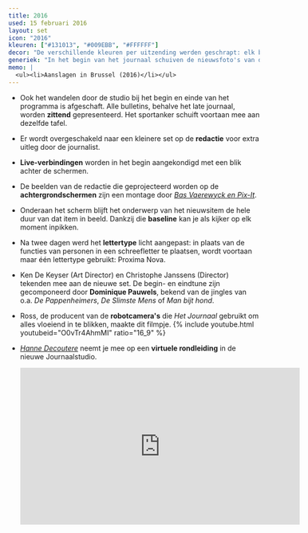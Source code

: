```yaml
---
title: 2016
used: 15 februari 2016
layout: set
icon: "2016"
kleuren: ["#131013", "#009EBB", "#FFFFFF"]
decor: "De verschillende kleuren per uitzending werden geschrapt: elk bulletin wordt voortaan uitgezonden in een blauw-wit decor."
generiek: "In het begin van het journaal schuiven de nieuwsfoto's van die dag in beeld terwijl de camera inzoomt op het anker."
memo: |
  <ul><li>Aanslagen in Brussel (2016)</li></ul>
---
```


* Ook het wandelen door de studio bij het begin en einde van het programma is afgeschaft. Alle bulletins, behalve het late journaal, worden **zittend** gepresenteerd. Het sportanker schuift voortaan mee aan dezelfde tafel.

* Er wordt overgeschakeld naar een kleinere set op de **redactie** voor extra uitleg door de journalist.

* **Live-verbindingen** worden in het begin aangekondigd met een blik achter de schermen.

* De beelden van de redactie die geprojecteerd worden op de **achtergrondschermen** zijn een montage door <a href="http://basvaerewyck.com/projecten/vrt-journaal" target="_blank"><em>Bas Vaerewyck en Pix-It</em></a>.

* Onderaan het scherm blijft het onderwerp van het nieuwsitem de hele duur van dat item in beeld. Dankzij die **baseline** kan je als kijker op elk moment inpikken.

* Na twee dagen werd het **lettertype** licht aangepast: in plaats van de functies van personen in een schreefletter te plaatsen, wordt voortaan maar één lettertype gebruikt: Proxima Nova.

* Ken De Keyser (Art Director) en Christophe Janssens (Director) tekenden mee aan de nieuwe set. De begin- en eindtune zijn gecomponeerd door **Dominique Pauwels**, bekend van de jingles van o.a. <cite>De Pappenheimers</cite>, <cite>De Slimste Mens</cite> of <cite>Man bijt hond</cite>.

* Ross, de producent van de **robotcamera's** die <cite>Het Journaal</cite> gebruikt om alles vloeiend in te blikken, maakte dit filmpje.
    {% include youtube.html youtubeid="O0vTr4AhmMI" ratio="16_9" %}

* <a href="/anker/hanne-decoutere"><em>Hanne Decoutere</em></a> neemt je mee op een <strong>virtuele rondleiding</strong> in de nieuwe Journaalstudio.

    <div class="videoWrapper ratio_16_9">
      <iframe src="https://www.facebook.com/plugins/video.php?href=https%3A%2F%2Fwww.facebook.com%2Fvrtnws%2Fvideos%2F10154534813794622%2F&show_text=0&width=560" width="560" height="315" style="border:none;overflow:hidden" scrolling="no" frameborder="0" allowTransparency="true" allowFullScreen="true"></iframe>
    </div>
